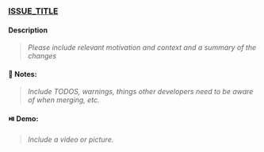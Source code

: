 ### [ISSUE_TITLE](Link_to_issue)

#### Description

> _Please include relevant motivation and context and a summary of the changes_

#### :pushpin: Notes:

> _Include TODOS, warnings, things other developers need to be aware of when merging, etc._

#### :play_or_pause_button: Demo:
> _Include a video or picture._

